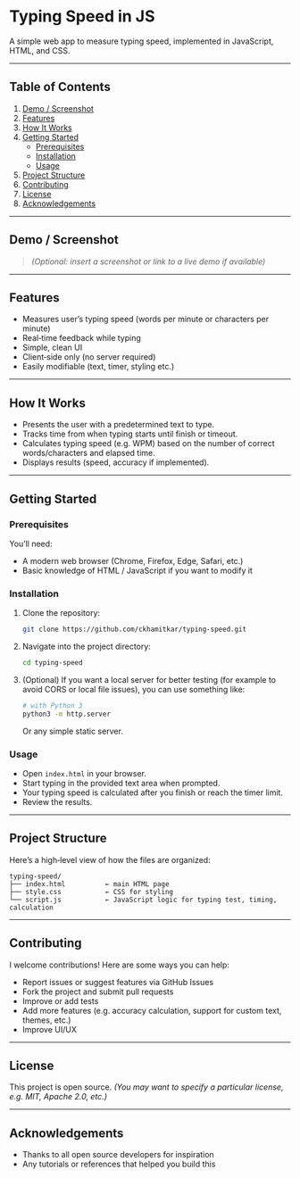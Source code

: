 # Typing Speed in JS

A simple web app to measure typing speed, implemented in JavaScript, HTML, and CSS.

---

## Table of Contents

1. [Demo / Screenshot](#demo--screenshot)  
2. [Features](#features)  
3. [How It Works](#how-it-works)  
4. [Getting Started](#getting-started)  
   - [Prerequisites](#prerequisites)  
   - [Installation](#installation)  
   - [Usage](#usage)  
5. [Project Structure](#project-structure)  
6. [Contributing](#contributing)  
7. [License](#license)  
8. [Acknowledgements](#acknowledgements)

---

## Demo / Screenshot

> *(Optional: insert a screenshot or link to a live demo if available)*

---

## Features

- Measures user’s typing speed (words per minute or characters per minute)  
- Real‑time feedback while typing  
- Simple, clean UI  
- Client‑side only (no server required)  
- Easily modifiable (text, timer, styling etc.)

---

## How It Works

- Presents the user with a predetermined text to type.  
- Tracks time from when typing starts until finish or timeout.  
- Calculates typing speed (e.g. WPM) based on the number of correct words/characters and elapsed time.  
- Displays results (speed, accuracy if implemented).  

---

## Getting Started

### Prerequisites

You’ll need:

- A modern web browser (Chrome, Firefox, Edge, Safari, etc.)  
- Basic knowledge of HTML / JavaScript if you want to modify it  

### Installation

1. Clone the repository:

   ```bash
   git clone https://github.com/ckhamitkar/typing-speed.git
   ```

2. Navigate into the project directory:

   ```bash
   cd typing-speed
   ```

3. (Optional) If you want a local server for better testing (for example to avoid CORS or local file issues), you can use something like:

   ```bash
   # with Python 3
   python3 -m http.server
   ```

   Or any simple static server.

### Usage

- Open `index.html` in your browser.  
- Start typing in the provided text area when prompted.  
- Your typing speed is calculated after you finish or reach the timer limit.  
- Review the results.

---

## Project Structure

Here’s a high‑level view of how the files are organized:

```
typing-speed/
├── index.html          ← main HTML page
├── style.css           ← CSS for styling
└── script.js           ← JavaScript logic for typing test, timing, calculation
```

---

## Contributing

I welcome contributions! Here are some ways you can help:

- Report issues or suggest features via GitHub Issues  
- Fork the project and submit pull requests  
- Improve or add tests  
- Add more features (e.g. accuracy calculation, support for custom text, themes, etc.)  
- Improve UI/UX  

---

## License

This project is open source. *(You may want to specify a particular license, e.g. MIT, Apache 2.0, etc.)*

---

## Acknowledgements

- Thanks to all open source developers for inspiration  
- Any tutorials or references that helped you build this  

